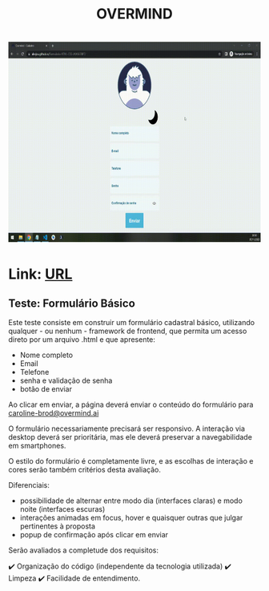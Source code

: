 <h1 align="center">OVERMIND</h1>

<h1 align="center">
<img
    alt="Overmind"
    src="./img/screen-html.gif"
    width=700
    height=400    
  />
</h1>

# Link: [URL](https://alexjou.github.io/Formulario-HTML-CSS-JAVASCRIPT/)

## Teste: Formulário Básico

Este teste consiste em construir um formulário cadastral básico, utilizando qualquer - ou nenhum - framework de frontend, que permita um acesso direto por um arquivo .html e que apresente:

- Nome completo
- Email
- Telefone
- senha e validação de senha
- botão de enviar

Ao clicar em enviar, a página deverá enviar o conteúdo do formulário para caroline-brod@overmind.ai

O formulário necessariamente precisará ser responsivo. A interação via desktop deverá ser prioritária, mas ele deverá preservar a navegabilidade em smartphones.

O estilo do formulário é completamente livre, e as escolhas de interação e cores serão também critérios desta avaliação.

Diferenciais:
- possibilidade de alternar entre modo dia (interfaces claras) e modo noite (interfaces escuras)
- interações animadas em focus, hover e quaisquer outras que julgar pertinentes à proposta
- popup de confirmação após clicar em enviar


Serão avaliados a completude dos requisitos:

✔️  Organização do código (independente da tecnologia utilizada)
✔️  Limpeza
✔️  Facilidade de entendimento.
